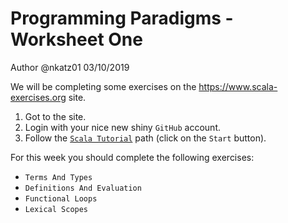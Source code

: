 # Programming Paradigms - Worksheet One
Author @nkatz01 03/10/2019

We will be completing some exercises on the <https://www.scala-exercises.org> site.

1. Got to the site.
2. Login with your nice new shiny `GitHub` account.
3. Follow the [`Scala Tutorial`][tut] path (click on the `Start` button).

For this week you should complete the following exercises:

+ `Terms And Types`
+ `Definitions And Evaluation`
+ `Functional Loops`
+ `Lexical Scopes`

[tut]: https://www.scala-exercises.org/scala_tutorial/terms_and_types
